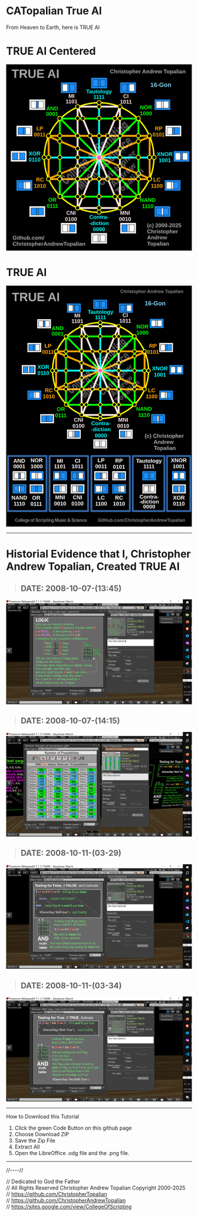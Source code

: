 # CATopalian True AI
From Heaven to Earth, here is TRUE AI

# TRUE AI Centered
![True AI Diagram Centered 2025-06-27](src/files/2025-06-27/CATopalian_True_AI_Centered/CATopalian_True_AI_Centered.png)  

> #

# TRUE AI
![True AI Diagram 2025-06-26](src/files/2025-06-26/CATopalian_True_AI.png)  

---

# Historial Evidence that I,  Christopher Andrew Topalian, Created TRUE AI

> ## DATE: 2008-10-07-(13:45)
![2008-10-07-(13-45)](src/files/2008-10-07/2008-10-07-(13-45).PNG)  

> ## DATE: 2008-10-07-(14:15)
![2008-10-07-(1415)](src/files/2008-10-07/2008-10-07-(14-15).PNG)  

> ## DATE: 2008-10-11-(03-29)
![2008-10-11-(03-29)](src/files/2008-10-07/2008-10-11-(03-29).PNG)  

> ## DATE: 2008-10-11-(03-34)
![2008-10-11-(03-34)](src/files/2008-10-07/2008-10-11-(03-34).PNG)  

---

How to Download this Tutorial
1. Click the green Code Button on this github page
2. Choose Download ZIP
3. Save the Zip File
4. Extract All
5. Open the LibreOffice .odg file and the .png file.

---

//----//

// Dedicated to God the Father  
// All Rights Reserved Christopher Andrew Topalian Copyright 2000-2025  
// https://github.com/ChristopherTopalian  
// https://github.com/ChristopherAndrewTopalian  
// https://sites.google.com/view/CollegeOfScripting  

